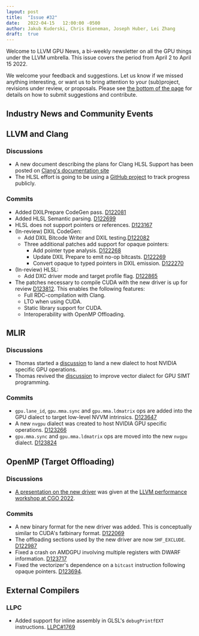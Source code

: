 ```yaml
---
layout: post
title:  "Issue #32"
date:   2022-04-15   12:00:00 -0500
author: Jakub Kuderski, Chris Bieneman, Joseph Huber, Lei Zhang
draft:  true
---
```


Welcome to LLVM GPU News, a bi-weekly newsletter on all the GPU things under the LLVM umbrella.
This issue covers the period from April 2 to April 15 2022.

We welcome your feedback and suggestions. Let us know if we missed anything interesting, or want us to bring attention to your (sub)project, revisions under review, or proposals. Please see [the bottom of the page](https://llvm-gpu-news.github.io/about/) for details on how to submit suggestions and contribute.


## Industry News and Community Events


##  LLVM and Clang

### Discussions

* A new document describing the plans for Clang HLSL Support has been posted on [Clang's documentation site](https://clang.llvm.org/docs/HLSLSupport.html)
* The HLSL effort is going to be using a [GitHub project](https://github.com/orgs/llvm/projects/4/) to track progress publicly.

### Commits

* Added DXILPrepare CodeGen pass. [D122081](https://reviews.llvm.org/D122081)
* Added HLSL Semantic parsing. [D122699](https://reviews.llvm.org/D122699)
* HLSL does not support pointers or references. [D123167](https://reviews.llvm.org/D123167)
* (In-review) DXIL CodeGen:
  * Add DXIL Bitcode Writer and DXIL testing.[D122082](https://reviews.llvm.org/D122082)
  * Three additional patches add support for opaque pointers:
    * Add pointer type analysis. [D122268](https://reviews.llvm.org/D122268)
    * Update DXIL Prepare to emit no-op bitcasts. [D122269](https://reviews.llvm.org/D122269)
    * Convert opaque to typed pointers in DXIL emission. [D122270](https://reviews.llvm.org/D122270)
* (In-review) HLSL:
  * Add DXC driver mode and target profile flag. [D122865](https://reviews.llvm.org/D122865)
* The patches necessary to compile CUDA with the new driver is up for review [D123812](https://reviews.llvm.org/D123812). This enables the following features:
  - Full RDC-compilation with Clang.
  - LTO when using CUDA.
  - Static library support for CUDA.
  - Interoperability with OpenMP Offloading.


## MLIR

### Discussions

* Thomas started a [discussion](https://discourse.llvm.org/t/rfc-add-nv-gpu-dialect-hw-specific-extension-of-gpu-dialect-for-nvidia-gpus/61466/1) to land a new dialect to host NVIDIA specific GPU operations.
* Thomas revived the [discussion](https://discourse.llvm.org/t/vector-vector-distribution-large-vector-to-small-vector/1983/23) to improve vector dialect for GPU SIMT programming.

### Commits

* `gpu.lane_id`, `gpu.mma.sync` and `gpu.mma.ldmatrix` ops are added into the GPU dialect to target low-level NVVM intrinsics. [D123647](https://reviews.llvm.org/D123647)
* A new `nvgpu` dialect was created to host NVIDIA GPU specific operations. [D123266](https://reviews.llvm.org/D123266)
* `gpu.mma.sync` and `gpu.mma.ldmatrix` ops are moved into the new `nvgpu` dialect. [D123824](https://reviews.llvm.org/D123824)


## OpenMP (Target Offloading)

### Discussions

* [A presentation on the new driver](https://docs.google.com/presentation/d/1A5-fkV-_pJEFtUenZaAaOOcb9-6n1u9s5JpuPQkfMqY/edit?usp=sharing) was given at the [LLVM performance workshop at CGO 2022](https://conf.researchr.org/track/cgo-2022/cgo-2022-workshops-and-tutorials).

### Commits

* A new binary format for the new driver was added. This is conceptually similar to CUDA's fatbinary format. [D122069](https://reviews.llvm.org/D122069)
* The offloading sections used by the new driver are now `SHF_EXCLUDE`. [D122987](https://reviews.llvm.org/D122987)
* Fixed a crash on AMDGPU involving multiple registers with DWARF information. [D123717](https://reviews.llvm.org/D123717)
* Fixed the vectorizer's dependence on a `bitcast` instruction following opaque pointers.  [D123694](https://reviews.llvm.org/D123694).

## External Compilers

### LLPC

* Added support for inline assembly in GLSL's `debugPrintfEXT` instructions. [LLPC#1769](https://github.com/GPUOpen-Drivers/llpc/pull/1769)
